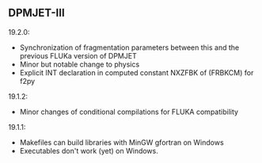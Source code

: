 ## DPMJET-III

19.2.0:
- Synchronization of fragmentation parameters between this and the previous FLUKa version of DPMJET
- Minor but notable change to physics
- Explicit INT declaration in computed constant NXZFBK of (FRBKCM) for f2py

19.1.2:
- Minor changes of conditional compilations for FLUKA compatibility 


19.1.1:
- Makefiles can build libraries with MinGW gfortran on Windows
- Executables don't work (yet) on Windows.